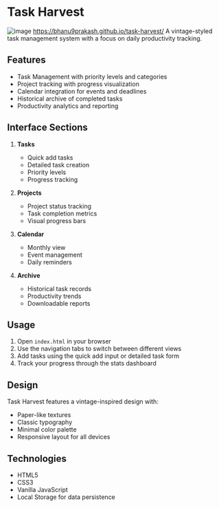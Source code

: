 
# Task Harvest
![image](https://github.com/user-attachments/assets/25c707d4-ad20-4e00-91f4-77d44d46312e)
https://bhanu9prakash.github.io/task-harvest/
A vintage-styled task management system with a focus on daily productivity tracking.

## Features

- Task Management with priority levels and categories
- Project tracking with progress visualization
- Calendar integration for events and deadlines
- Historical archive of completed tasks
- Productivity analytics and reporting

## Interface Sections

1. **Tasks**
   - Quick add tasks
   - Detailed task creation
   - Priority levels
   - Progress tracking

2. **Projects**
   - Project status tracking
   - Task completion metrics
   - Visual progress bars

3. **Calendar**
   - Monthly view
   - Event management
   - Daily reminders

4. **Archive**
   - Historical task records
   - Productivity trends
   - Downloadable reports

## Usage

1. Open `index.html` in your browser
2. Use the navigation tabs to switch between different views
3. Add tasks using the quick add input or detailed task form
4. Track your progress through the stats dashboard

## Design

Task Harvest features a vintage-inspired design with:
- Paper-like textures
- Classic typography
- Minimal color palette
- Responsive layout for all devices

## Technologies

- HTML5
- CSS3
- Vanilla JavaScript
- Local Storage for data persistence
